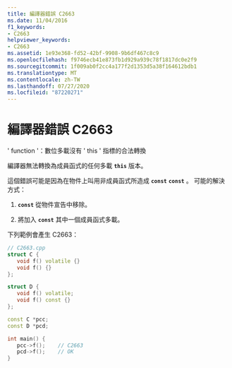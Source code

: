 ```yaml
---
title: 編譯器錯誤 C2663
ms.date: 11/04/2016
f1_keywords:
- C2663
helpviewer_keywords:
- C2663
ms.assetid: 1e93e368-fd52-42bf-9908-9b6df467c8c9
ms.openlocfilehash: f9746ecb41e873fb1d929a939c78f1817dc0e2f9
ms.sourcegitcommit: 1f009ab0f2cc4a177f2d1353d5a38f164612bdb1
ms.translationtype: MT
ms.contentlocale: zh-TW
ms.lasthandoff: 07/27/2020
ms.locfileid: "87220271"
---
```

# <a name="compiler-error-c2663"></a>編譯器錯誤 C2663

' function '：數位多載沒有 ' this ' 指標的合法轉換

編譯器無法轉換為成員函式的任何多載 **`this`** 版本。

這個錯誤可能是因為在物件上叫用非成員函式所造成 **`const`** **`const`** 。  可能的解決方式：

1. **`const`** 從物件宣告中移除。

1. 將加入 **`const`** 其中一個成員函式多載。

下列範例會產生 C2663：

```cpp
// C2663.cpp
struct C {
   void f() volatile {}
   void f() {}
};

struct D {
   void f() volatile;
   void f() const {}
};

const C *pcc;
const D *pcd;

int main() {
   pcc->f();    // C2663
   pcd->f();    // OK
}
```
